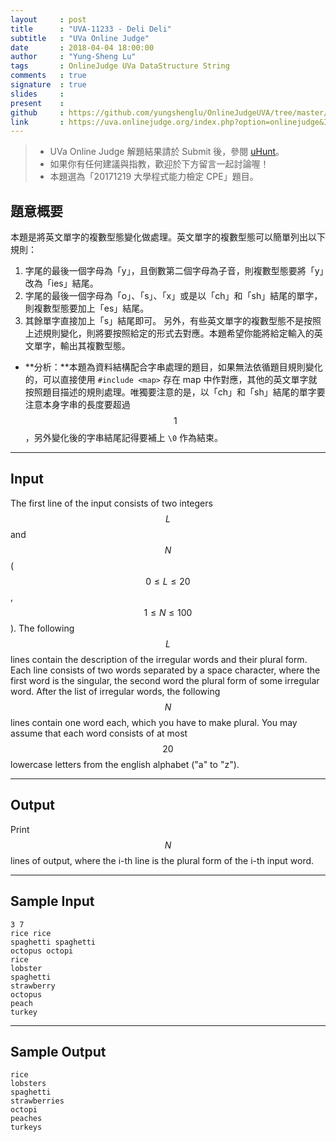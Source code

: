```yaml
---
layout     : post
title      : "UVA-11233 - Deli Deli"
subtitle   : "UVa Online Judge"
date       : 2018-04-04 18:00:00
author     : "Yung-Sheng Lu"
tags       : OnlineJudge UVa DataStructure String
comments   : true
signature  : true
slides     : 
present    :
github     : https://github.com/yungshenglu/OnlineJudgeUVA/tree/master/UVA-11233
link       : https://uva.onlinejudge.org/index.php?option=onlinejudge&Itemid=99999999&page=show_problem&category=&problem=2174&mosmsg=Submission+received+with+ID+21091197
---
```


> * UVa Online Judge 解題結果請於 Submit 後，參閱 [uHunt](https://uhunt.onlinejudge.org/)。
> * 如果你有任何建議與指教，歡迎於下方留言一起討論喔！
> * 本題選為「20171219 大學程式能力檢定 CPE」題目。

## 題意概要

本題是將英文單字的複數型態變化做處理。英文單字的複數型態可以簡單列出以下規則：
1. 字尾的最後一個字母為「y」，且倒數第二個字母為子音，則複數型態要將「y」改為「ies」結尾。
2. 字尾的最後一個字母為「o」、「s」、「x」或是以「ch」和「sh」結尾的單字，則複數型態要加上「es」結尾。
3. 其餘單字直接加上「s」結尾即可。
另外，有些英文單字的複數型態不是按照上述規則變化，則將要按照給定的形式去對應。本題希望你能將給定輸入的英文單字，輸出其複數型態。

* **分析：**本題為資料結構配合字串處理的題目，如果無法依循題目規則變化的，可以直接使用 `#include <map>` 存在 map 中作對應，其他的英文單字就按照題目描述的規則處理。唯獨要注意的是，以「ch」和「sh」結尾的單字要注意本身字串的長度要超過 $$1$$，另外變化後的字串結尾記得要補上 `\0` 作為結束。

---
## Input

The first line of the input consists of two integers $$L$$ and $$N$$ ($$0 \le L \le 20$$, $$1 \le N \le 100$$). The following $$L$$ lines contain the description of the irregular words and their plural form. Each line consists of two words separated by a space character, where the first word is the singular, the second word the plural form of some irregular word. After the list of irregular words, the following $$N$$ lines contain one word each, which you have to make plural. You may assume that each word consists of at most $$20$$ lowercase letters from the english alphabet ("a" to "z").

---
## Output

Print $$N$$ lines of output, where the i-th line is the plural form of the i-th input word.

---
## Sample Input

```
3 7
rice rice
spaghetti spaghetti
octopus octopi
rice
lobster
spaghetti
strawberry
octopus
peach
turkey
```

---
## Sample Output

```
rice
lobsters
spaghetti
strawberries
octopi
peaches
turkeys
```